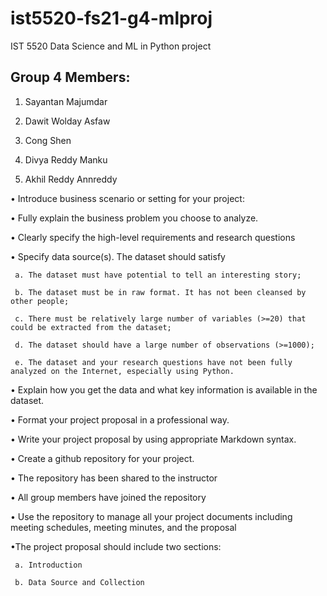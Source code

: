 # ist5520-fs21-g4-mlproj
IST 5520 Data Science and ML in Python project

## Group 4 Members:

1. Sayantan Majumdar

2. Dawit Wolday Asfaw

3. Cong Shen

4. Divya Reddy Manku

5. Akhil Reddy Annreddy

•	Introduce business scenario or setting for your project:

•	Fully explain the business problem you choose to analyze.

•	Clearly specify the high-level requirements and research questions

•	Specify data source(s). The dataset should satisfy

     a.	The dataset must have potential to tell an interesting story;
     
     b.	The dataset must be in raw format. It has not been cleansed by other people;
     
     c.	There must be relatively large number of variables (>=20) that could be extracted from the dataset;
     
     d.	The dataset should have a large number of observations (>=1000);
     
     e.	The dataset and your research questions have not been fully analyzed on the Internet, especially using Python.
     
•	Explain how you get the data and what key information is available in the dataset.

•	Format your project proposal in a professional way.

•	Write your project proposal by using appropriate Markdown syntax.

•	Create a github repository for your project.

•	The repository has been shared to the instructor

•	All group members have joined the repository

•	Use the repository to manage all your project documents including meeting schedules, meeting minutes, and the proposal

•The project proposal should include two sections: 

     a.	Introduction

     b.	Data Source and Collection

